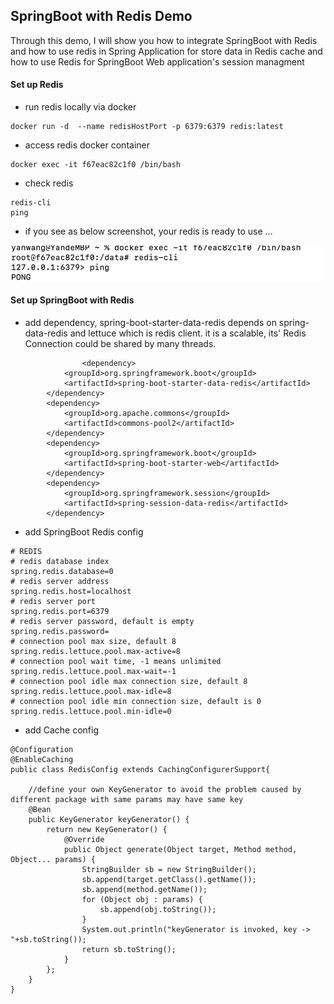 ## SpringBoot with Redis Demo

Through this demo, I will show you how to integrate SpringBoot with Redis and how to use redis in Spring
Application for store data in Redis cache and how to use Redis for SpringBoot Web application's session managment
 
 
#### Set up Redis 
- run redis locally via docker 
```
docker run -d  --name redisHostPort -p 6379:6379 redis:latest
```

- access redis docker container

```
docker exec -it f67eac82c1f0 /bin/bash
```

- check redis 
```
redis-cli 
ping
```

- if you see as below screenshot, your redis is ready to use ...

 ![image](readme.assets/1.png)
 
#### Set up SpringBoot with Redis 
- add dependency, spring-boot-starter-data-redis depends on spring-data-redis and lettuce which is redis client.
it is a scalable, its' Redis Connection could be shared by many threads.
```
                <dependency>
			<groupId>org.springframework.boot</groupId>
			<artifactId>spring-boot-starter-data-redis</artifactId>
		</dependency>
		<dependency>
			<groupId>org.apache.commons</groupId>
			<artifactId>commons-pool2</artifactId>
		</dependency>
		<dependency>
			<groupId>org.springframework.boot</groupId>
			<artifactId>spring-boot-starter-web</artifactId>
		</dependency>
		<dependency>
			<groupId>org.springframework.session</groupId>
			<artifactId>spring-session-data-redis</artifactId>
		</dependency>

```

- add SpringBoot Redis config
```
# REDIS
# redis database index
spring.redis.database=0  
# redis server address
spring.redis.host=localhost
# redis server port
spring.redis.port=6379  
# redis server password, default is empty
spring.redis.password=
# connection pool max size, default 8
spring.redis.lettuce.pool.max-active=8
# connection pool wait time, -1 means unlimited
spring.redis.lettuce.pool.max-wait=-1
# connection pool idle max connection size, default 8
spring.redis.lettuce.pool.max-idle=8
# connection pool idle min connection size, default is 0
spring.redis.lettuce.pool.min-idle=0

```

- add Cache config

```
@Configuration
@EnableCaching
public class RedisConfig extends CachingConfigurerSupport{

    //define your own KeyGenerator to avoid the problem caused by different package with same params may have same key
    @Bean
    public KeyGenerator keyGenerator() {
        return new KeyGenerator() {
            @Override
            public Object generate(Object target, Method method, Object... params) {
                StringBuilder sb = new StringBuilder();
                sb.append(target.getClass().getName());
                sb.append(method.getName());
                for (Object obj : params) {
                    sb.append(obj.toString());
                }
                System.out.println("keyGenerator is invoked, key ->  "+sb.toString());
                return sb.toString();
            }
        };
    }
}

```